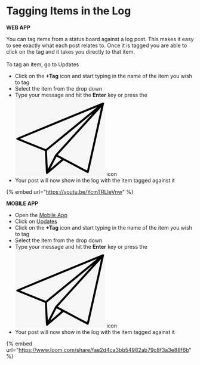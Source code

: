 # Tagging Items in the Log

**WEB APP**

You can tag items from a status board against a log post. This makes it easy to see exactly what each post relates to. Once it is tagged you are able to click on the tag and it takes you directly to that item.\
\
To tag an item, go to Updates

* Click on the **+Tag** icon and start typing in the name of the item you wish to tag
* Select the item from the drop down
* Type your message and hit the **Enter** key or press the<img src="../../.gitbook/assets/paper airplane icon.png" alt="" data-size="line"> icon
* Your post will now show in the log with the item tagged against it

{% embed url="https://youtu.be/YcmTRLIeVnw" %}

**MOBILE APP**

* Open the [Mobile App](../incident-management-app/)
* Click on [Updates ](./)
* Click on the **+Tag** icon and start typing in the name of the item you wish to tag
* Select the item from the drop down
* Type your message and hit the **Enter** key or press the<img src="../../.gitbook/assets/paper airplane icon.png" alt="" data-size="line"> icon
* Your post will now show in the log with the item tagged against it

{% embed url="https://www.loom.com/share/fae2d4ca3bb54982ab79c8f3a3e88f6b" %}
